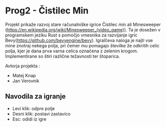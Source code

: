 # Prog2 - Čistilec Min
Projekt prikaže razvoj stare računalniške igrice Čistilec min ali Minesweeper (https://en.wikipedia.org/wiki/Minesweeper_(video_game)). 
Ta je dosežen v programskem jeziku Rust s pomočjo
vmesnika za razvijanje igric Bevy(https://github.com/bevyengine/bevy).
Igralčeva naloga je najti vse mine znotraj nekega polja, pri čemer mu pomagajo številke že odkritih celic polja, kjer je dana prva varna celica označena z zelenim krogom.
Implementirane so štiri različne težavnosti ter štoparica.

Avtorja projekta : 

* Matej Knap
* Jan Verovnik

## Navodila za igranje
* Levi klik: odpre polje
* Desni klik: postavi zastavico
* Esc: odidi iz igre
